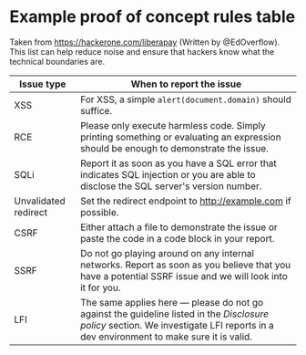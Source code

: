 # Example proof of concept rules table

Taken from https://hackerone.com/liberapay (Written by @EdOverflow). This list can help reduce noise and ensure that hackers know what the technical boundaries are.

| Issue type | When to report the issue |
|------------|--------------------------|
|  XSS      |     For XSS, a simple `alert(document.domain)` should suffice. |
|  RCE     |  Please only execute harmless code. Simply printing something or evaluating an expression should be enough to demonstrate the issue.  |
|   SQLi         |   Report it as soon as you have a SQL error that indicates SQL injection or you are able to disclose the SQL server's version number.       |
| Unvalidated redirect | Set the redirect endpoint to http://example.com if possible. |
| CSRF | Either attach a file to demonstrate the issue or paste the code in a code block in your report. |
| SSRF | Do not go playing around on any internal networks. Report as soon as you believe that you have a potential SSRF issue and we will look into it for you. |
| LFI | The same applies here — please do not go against the guideline listed in the *Disclosure policy* section. We investigate LFI reports in a dev environment to make sure it is valid. |
